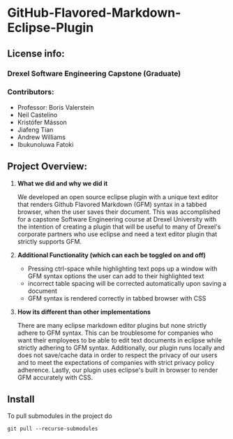 # GitHub-Flavored-Markdown-Eclipse-Plugin

## License info:

### Drexel Software Engineering Capstone (Graduate)

### Contributors:
* Professor: Boris Valerstein
* Neil Castelino
* Kristófer Másson
* Jiafeng Tian
* Andrew Williams
* Ibukunoluwa Fatoki

## Project Overview:

1. **What we did and why we did it**

    We developed an open source eclipse plugin with a unique text editor that renders Github Flavored Markdown (GFM)
    syntax in a tabbed browser, when the user saves their document. This was accomplished for a capstone Software
    Engineering course at Drexel University with the intention of creating a plugin that will be useful to many of
    Drexel's corporate partners who use eclipse and need a text editor plugin that strictly supports GFM.

2. **Additional Functionality (which can each be toggled on and off)**

	* Pressing ctrl-space while highlighting text pops up a window with GFM syntax options the user can add to their
	highlighted text
	* incorrect table spacing will be corrected automatically upon saving a document
	* GFM syntax is rendered correctly in tabbed browser with CSS

3. **How its different than other implementations**
	
	There are many eclipse markdown editor plugins but none strictly adhere to GFM syntax. This can be troublesome
	for companies who want their employees to be able to edit text documents in eclipse while strictly adhering to
	GFM syntax. Additionally, our plugin runs locally and does not save/cache data in order to respect the privacy of our users and
	to meet the expectations of companies with strict privacy policy adherence. Lastly, our plugin uses eclipse's built in 
	browser to render GFM accurately with CSS. 
	
## Install

To pull submodules in the project do

```
git pull --recurse-submodules
```
